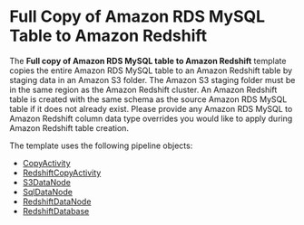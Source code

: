 # Full Copy of Amazon RDS MySQL Table to Amazon Redshift<a name="dp-template-redshiftrdsfull"></a>

The **Full copy of Amazon RDS MySQL table to Amazon Redshift** template copies the entire Amazon RDS MySQL table to an Amazon Redshift table by staging data in an Amazon S3 folder\. The Amazon S3 staging folder must be in the same region as the Amazon Redshift cluster\. An Amazon Redshift table is created with the same schema as the source Amazon RDS MySQL table if it does not already exist\. Please provide any Amazon RDS MySQL to Amazon Redshift column data type overrides you would like to apply during Amazon Redshift table creation\. 

The template uses the following pipeline objects:
+ [CopyActivity](dp-object-copyactivity.md)
+ [RedshiftCopyActivity](dp-object-redshiftcopyactivity.md)
+ [S3DataNode](dp-object-s3datanode.md)
+ [SqlDataNode](dp-object-sqldatanode.md)
+ [RedshiftDataNode](dp-object-redshiftdatanode.md)
+ [RedshiftDatabase](dp-object-redshiftdatabase.md)